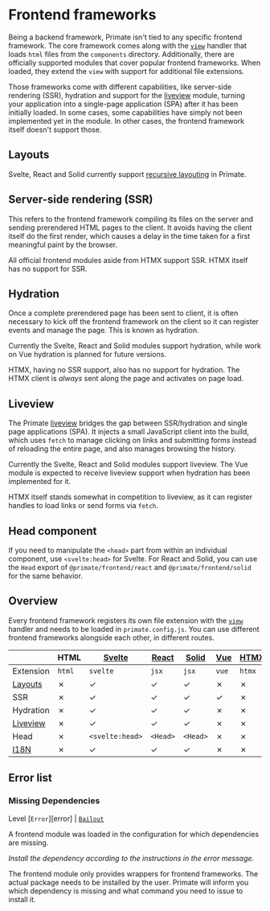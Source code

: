 # Frontend frameworks

Being a backend framework, Primate isn't tied to any specific frontend
framework. The core framework comes along with the [`view`][view] handler that
loads `html` files from the `components` directory. Additionally, there are
officially supported modules that cover popular frontend frameworks. When
loaded, they extend the `view` with support for additional file extensions.

Those frameworks come with different capabilities, like server-side rendering
(SSR), hydration and support for the [liveview](liveview) module, turning your 
application into a single-page application (SPA) after it has been initially
loaded. In some cases, some capabilities have simply not been implemented yet
in the module. In other cases, the frontend framework itself doesn't support
those.

## Layouts

Svelte, React and Solid currently support [recursive layouting][Layouts] in
Primate.

## Server-side rendering (SSR)

This refers to the frontend framework compiling its files on the server and
sending prerendered HTML pages to the client. It avoids having the client
itself do the first render, which causes a delay in the time taken for a first
meaningful paint by the browser.

All official frontend modules aside from HTMX support SSR. HTMX itself has no
support for SSR.

## Hydration

Once a complete prerendered page has been sent to client, it is often necessary
to kick off the frontend framework on the client so it can register events and
manage the page. This is known as hydration.

Currently the Svelte, React and Solid modules support hydration, while work on
Vue hydration is planned for future versions.

HTMX, having no SSR support, also has no support for hydration. The HTMX client
is *always* sent along the page and activates on page load.

## Liveview

The Primate [liveview](/modules/liveview) bridges the gap between SSR/hydration
and single page applications (SPA). It injects a small JavaScript client into 
the build, which uses `fetch` to manage clicking on links and submitting forms
instead of reloading the entire page, and also manages browsing the history.

Currently the Svelte, React and Solid modules support liveview. The Vue module
is expected to receive liveview support when hydration has been implemented for
it.

HTMX itself stands somewhat in competition to liveview, as it can register
handles to load links or send forms via `fetch`.

## Head component

If you need to manipulate the `<head>` part from within an individual
component, use `<svelte:head>` for Svelte. For React and Solid, you can use the
`Head` export of `@primate/frontend/react` and `@primate/frontend/solid` for
the same behavior.

## Overview

Every frontend framework registers its own file extension with the
[`view`][view] handler and needs to be loaded in `primate.config.js`. You can
use different frontend frameworks alongside each other, in different routes.

|          |HTML  |[Svelte]       |[React] |[Solid] |[Vue]|[HTMX]|[Handlebars]|
|----------|------|---------------|--------|--------|-----|------|------------|
|Extension |`html`|`svelte`       |`jsx`   |`jsx`   |`vue`|`htmx`|`hbs`       |
|[Layouts] |✗     |✓              |✓       |✓       |✗    |✗     |✗           | 
|SSR       |✗     |✓              |✓       |✓       |✓    |✗     |✓           | 
|Hydration |✗     |✓              |✓       |✓       |✗    |✗     |✗           |
|[Liveview]|✗     |✓              |✓       |✓       |✗    |✗     |✗           |
|Head      |✗     |`<svelte:head>`|`<Head>`|`<Head>`|✗    |✗     |✗           |
|[I18N]    |✗     |✓              |✓       |✓       |✗    |✗     |✗           |

## Error list

### Missing Dependencies

Level [`Error`][error] | [`Bailout`][bailout]

A frontend module was loaded in the configuration for which dependencies are
missing.

*Install the dependency according to the instructions in the error message.*

The frontend module only provides wrappers for frontend frameworks. The actual
package needs to be installed by the user. Primate will inform you which
dependency is missing and what command you need to issue to install it.

[view]: /guide/responses#view
[Svelte]: /modules/svelte
[React]: /modules/react
[Solid]: /modules/solid
[Vue]: /modules/vue
[HTMX]: /modules/htmx
[Handlebars]: /modules/handlebars
[Layouts]: /guide/layouts
[Liveview]: /modules/liveview
[I18N]: /modules/i18n
[bailout]: /guide/logging#bailout
